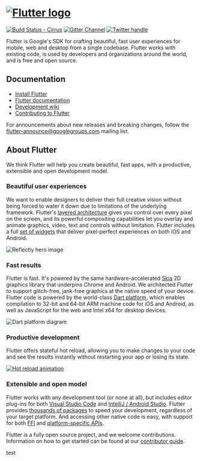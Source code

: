 # [![Flutter logo][]][flutter.dev]

[![Build Status - Cirrus][]][Build status]
[![Gitter Channel][]][Gitter badge]
[![Twitter handle][]][Twitter badge]

Flutter is Google's SDK for crafting beautiful, fast user experiences for
mobile, web and desktop from a single codebase. Flutter works with existing
code, is used by developers and organizations around the world, and is free
and open source.

## Documentation

* [Install Flutter](https://flutter.dev/get-started/)
* [Flutter documentation](https://flutter.dev/docs)
* [Development wiki](https://github.com/flutter/flutter/wiki)
* [Contributing to Flutter](https://github.com/flutter/flutter/blob/master/CONTRIBUTING.md)

For announcements about new releases and breaking changes, follow the
[flutter-announce@googlegroups.com](https://groups.google.com/forum/#!forum/flutter-announce)
mailing list.

## About Flutter

We think Flutter will help you create beautiful, fast apps, with a productive,
extensible and open development model.

### Beautiful user experiences

We want to enable designers to deliver their full creative vision without being
forced to water it down due to limitations of the underlying framework.
Flutter's [layered architecture] gives you control over every pixel on the
screen, and its powerful compositing capabilities let you overlay and animate
graphics, video, text and controls without limitation. Flutter includes a full
[set of widgets][widget catalog] that deliver pixel-perfect experiences on both
iOS and Android.

![Reflectly hero image][Reflectly hero image]

### Fast results

Flutter is fast. It's powered by the same hardware-accelerated [Skia] 2D
graphics library that underpins Chrome and Android. We architected Flutter to
support glitch-free, jank-free graphics at the native speed of your device.
Flutter code is powered by the world-class [Dart platform], which enables
compilation to 32-bit and 64-bit ARM machine code for iOS and Android, as well
as JavaScript for the web and Intel x64 for desktop devices.

![Dart platform diagram][]

### Productive development

Flutter offers stateful hot reload, allowing you to make changes to your code
and see the results instantly without restarting your app or losing its state.

[![Hot reload animation][]][Hot reload]

### Extensible and open model

Flutter works with any development tool (or none at all), but includes editor
plug-ins for both [Visual Studio Code] and [IntelliJ / Android Studio]. Flutter
provides [thousands of packages][Flutter packages] to speed your development,
regardless of your target platform. And accessing other native code is easy,
with support for both [FFI] and [platform-specific APIs][platform channels].

Flutter is a fully open source project, and we welcome contributions.
Information on how to get started can be found at our
[contributor guide](CONTRIBUTING.md).

[Flutter logo]: https://raw.githubusercontent.com/flutter/website/master/src/_assets/image/flutter-lockup.png
[flutter.dev]: https://flutter.dev
[Build Status - Cirrus]: https://api.cirrus-ci.com/github/flutter/flutter.svg
[Build status]: https://cirrus-ci.com/github/flutter/flutter/master
[Gitter Channel]: https://badges.gitter.im/flutter/flutter.svg
[Gitter badge]: https://gitter.im/flutter/flutter?utm_source=badge&utm_medium=badge&utm_campaign=pr-badge&utm_content=badge
[Twitter handle]: https://img.shields.io/twitter/follow/flutterdev.svg?style=social&label=Follow
[Twitter badge]: https://twitter.com/intent/follow?screen_name=flutterdev
[layered architecture]: https://flutter.dev/docs/resources/inside-flutter
[widget catalog]: https://flutter.dev/widgets/
[Reflectly hero image]: https://github.com/flutter/website/blob/master/src/images/homepage/reflectly-hero-600px.png
[Skia]: https://skia.org/
[Dart platform]: https://dart.dev/
[Dart platform diagram]: https://github.com/flutter/website/blob/master/src/images/homepage/dart-diagram-small.png
[Hot reload animation]: https://raw.githubusercontent.com/flutter/website/master/src/_assets/image/tools/android-studio/hot-reload.gif
[Hot reload]: https://flutter.dev/docs/development/tools/hot-reload
[Visual Studio Code]: https://marketplace.visualstudio.com/items?itemName=Dart-Code.flutter
[IntelliJ / Android Studio]: https://plugins.jetbrains.com/plugin/9212-flutter
[Flutter packages]: https://pub.dev/flutter
[FFI]: https://flutter.dev/docs/development/platform-integration/c-interop
[platform channels]: https://flutter.dev/docs/development/platform-integration/platform-channels
[interop example]: https://github.com/flutter/flutter/tree/master/examples/platform_channel
test
